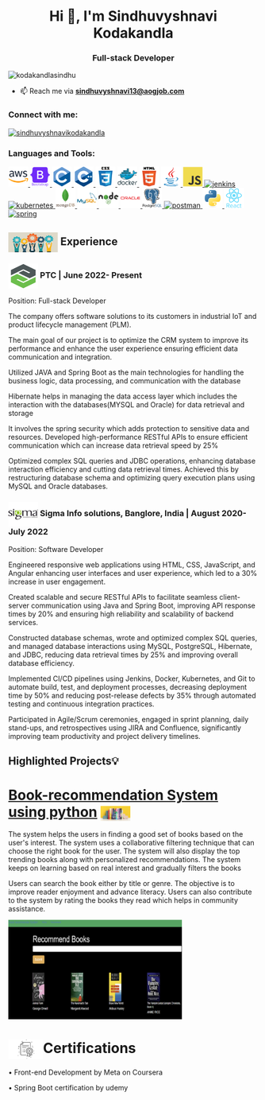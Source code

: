 
<h1 align="center">Hi 👋, I'm Sindhuvyshnavi Kodakandla</h1>
<h3 align="center">Full-stack Developer</h3>


<p align="left"> <img src="https://komarev.com/ghpvc/?username=kodakandlasindhu&label=Profile%20views&color=0e75b6&style=flat" alt="kodakandlasindhu" /> </p>

- 📫 Reach me via **sindhuvyshnavi13@aogjob.com**

<h3 align="left">Connect with me:</h3>
<p align="left">
<a href="https://linkedin.com/in/sindhuvyshnavikodakandla" target="blank"><img align="center" src="https://raw.githubusercontent.com/rahuldkjain/github-profile-readme-generator/master/src/images/icons/Social/linked-in-alt.svg" alt="sindhuvyshnavikodakandla" height="30" width="40" /></a></p>

<h3 align="left">Languages and Tools:</h3>
<p align="left"> <a href="https://aws.amazon.com" target="_blank" rel="noreferrer"> <img src="https://raw.githubusercontent.com/devicons/devicon/master/icons/amazonwebservices/amazonwebservices-original-wordmark.svg" alt="aws" width="40" height="40"/> </a> <a href="https://getbootstrap.com" target="_blank" rel="noreferrer"> <img src="https://raw.githubusercontent.com/devicons/devicon/master/icons/bootstrap/bootstrap-plain-wordmark.svg" alt="bootstrap" width="40" height="40"/> </a> <a href="https://www.cprogramming.com/" target="_blank" rel="noreferrer"> <img src="https://raw.githubusercontent.com/devicons/devicon/master/icons/c/c-original.svg" alt="c" width="40" height="40"/> </a> <a href="https://www.w3schools.com/cpp/" target="_blank" rel="noreferrer"> <img src="https://raw.githubusercontent.com/devicons/devicon/master/icons/cplusplus/cplusplus-original.svg" alt="cplusplus" width="40" height="40"/> </a> <a href="https://www.w3schools.com/css/" target="_blank" rel="noreferrer"> <img src="https://raw.githubusercontent.com/devicons/devicon/master/icons/css3/css3-original-wordmark.svg" alt="css3" width="40" height="40"/> </a> <a href="https://www.docker.com/" target="_blank" rel="noreferrer"> <img src="https://raw.githubusercontent.com/devicons/devicon/master/icons/docker/docker-original-wordmark.svg" alt="docker" width="40" height="40"/> </a> <a href="https://www.w3.org/html/" target="_blank" rel="noreferrer"> <img src="https://raw.githubusercontent.com/devicons/devicon/master/icons/html5/html5-original-wordmark.svg" alt="html5" width="40" height="40"/> </a> <a href="https://www.java.com" target="_blank" rel="noreferrer"> <img src="https://raw.githubusercontent.com/devicons/devicon/master/icons/java/java-original.svg" alt="java" width="40" height="40"/> </a> <a href="https://developer.mozilla.org/en-US/docs/Web/JavaScript" target="_blank" rel="noreferrer"> <img src="https://raw.githubusercontent.com/devicons/devicon/master/icons/javascript/javascript-original.svg" alt="javascript" width="40" height="40"/> </a> <a href="https://www.jenkins.io" target="_blank" rel="noreferrer"> <img src="https://www.vectorlogo.zone/logos/jenkins/jenkins-icon.svg" alt="jenkins" width="40" height="40"/> </a> <a href="https://kubernetes.io" target="_blank" rel="noreferrer"> <img src="https://www.vectorlogo.zone/logos/kubernetes/kubernetes-icon.svg" alt="kubernetes" width="40" height="40"/> </a> <a href="https://www.mongodb.com/" target="_blank" rel="noreferrer"> <img src="https://raw.githubusercontent.com/devicons/devicon/master/icons/mongodb/mongodb-original-wordmark.svg" alt="mongodb" width="40" height="40"/> </a> <a href="https://www.mysql.com/" target="_blank" rel="noreferrer"> <img src="https://raw.githubusercontent.com/devicons/devicon/master/icons/mysql/mysql-original-wordmark.svg" alt="mysql" width="40" height="40"/> </a> <a href="https://nodejs.org" target="_blank" rel="noreferrer"> <img src="https://raw.githubusercontent.com/devicons/devicon/master/icons/nodejs/nodejs-original-wordmark.svg" alt="nodejs" width="40" height="40"/> </a> <a href="https://www.oracle.com/" target="_blank" rel="noreferrer"> <img src="https://raw.githubusercontent.com/devicons/devicon/master/icons/oracle/oracle-original.svg" alt="oracle" width="40" height="40"/> </a> <a href="https://www.postgresql.org" target="_blank" rel="noreferrer"> <img src="https://raw.githubusercontent.com/devicons/devicon/master/icons/postgresql/postgresql-original-wordmark.svg" alt="postgresql" width="40" height="40"/> </a> <a href="https://postman.com" target="_blank" rel="noreferrer"> <img src="https://www.vectorlogo.zone/logos/getpostman/getpostman-icon.svg" alt="postman" width="40" height="40"/> </a> <a href="https://www.python.org" target="_blank" rel="noreferrer"> <img src="https://raw.githubusercontent.com/devicons/devicon/master/icons/python/python-original.svg" alt="python" width="40" height="40"/> </a> <a href="https://reactjs.org/" target="_blank" rel="noreferrer"> <img src="https://raw.githubusercontent.com/devicons/devicon/master/icons/react/react-original-wordmark.svg" alt="react" width="40" height="40"/> </a> <a href="https://spring.io/" target="_blank" rel="noreferrer"> <img src="https://www.vectorlogo.zone/logos/springio/springio-icon.svg" alt="spring" width="40" height="40"/> </a> </p>

## <img align="center" src="Assets/work.png" alt="Work" height="40" width="100" /> Experience

### <img align="center" src="Assets/ptc.png" alt="PTC" height="50" width="60" /> PTC  | June 2022- Present
Position: Full-stack Developer

The company offers software solutions to its customers in industrial IoT and product lifecycle management (PLM).

The main goal of our project is to optimize the CRM system to improve its performance and enhance the user experience ensuring efficient data communication and integration.

Utilized JAVA and Spring Boot as the main technologies for handling the business logic, data processing, and communication with the database

Hibernate helps in managing the data access layer which includes the interaction with the databases(MYSQL and Oracle) for data retrieval and storage

It involves the spring security which adds protection to sensitive data and resources. Developed high-performance RESTful APIs to ensure efficient communication which can increase data retrieval speed by 25%

Optimized complex SQL queries and JDBC operations, enhancing database interaction efficiency and cutting data retrieval times. Achieved this by restructuring database schema and optimizing query execution plans using MySQL and Oracle databases.


### <img align="center" src="Assets/sigma_infosolutions_logo.jpeg" alt="Sigma info solutions" height="50" width="60" /> Sigma Info solutions, Banglore, India       | August 2020- July 2022                                                                                                    
Position: Software Developer

Engineered responsive web applications using HTML, CSS, JavaScript, and Angular enhancing user interfaces and user 
experience, which led to a 30% increase in user engagement.

Created scalable and secure RESTful APIs to facilitate seamless client-server communication using Java and Spring Boot, improving API response times by 20% and ensuring high reliability and scalability of backend services.

Constructed database schemas, wrote and optimized complex SQL queries, and managed database interactions using MySQL, PostgreSQL, Hibernate, and JDBC, reducing data retrieval times by 25% and improving overall database efficiency.

Implemented CI/CD pipelines using Jenkins, Docker, Kubernetes, and Git to automate build, test, and deployment 
processes, decreasing deployment time by 50% and reducing post-release defects by 35% through automated testing 
and continuous integration practices.

Participated in Agile/Scrum ceremonies, engaged in sprint planning, daily stand-ups, and retrospectives using JIRA
and Confluence, significantly improving team productivity and project delivery timelines.


## Highlighted Projects💡


# [Book-recommendation System using python](https://github.com/kodakandlasindhu/Book-Recommendation-System) <img align="center" src="Assets/books.jpg" alt="BooksImage" height="30" width="60" />

The system helps the users in finding a good set of books based on the user's interest. The system uses a collaborative filtering technique that can choose the right book for the user. The system will also display the top trending books along with personalized recommendations. The system keeps on learning based on real interest and gradually filters the books

Users can search the book either by title or genre. The objective is to improve reader enjoyment and advance literacy. Users can also contribute to the system by rating the books they read which helps in community assistance.

<img align="center" src="Assets/Book_website.png" alt="bookswebsite" height="200" width="350" />

# <img align="center" src="Assets/certification.png" alt="Sindhu" height="40" width="70" />Certifications 

•	Front-end Development by Meta on Coursera

•	Spring Boot certification by udemy
